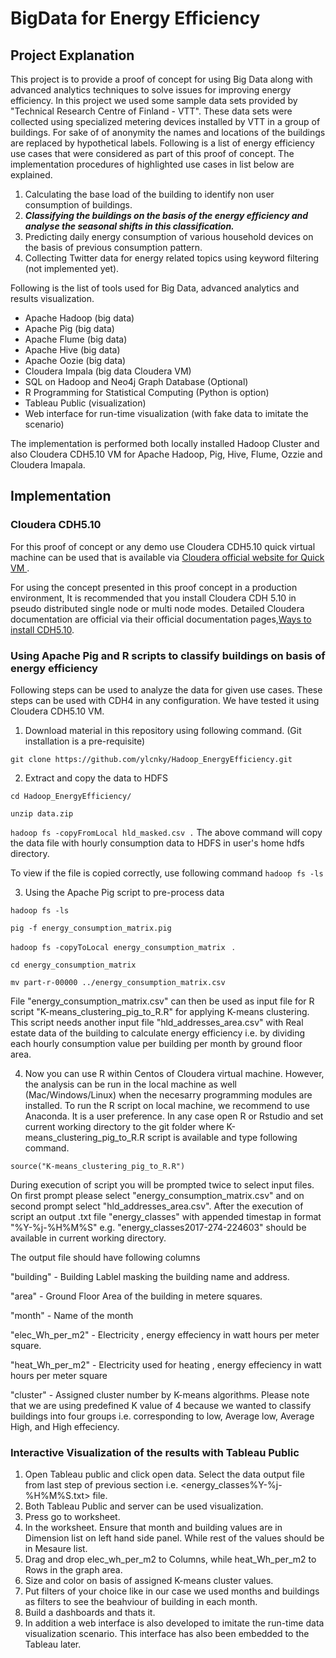 # BigData for Energy Efficiency

## Project Explanation

This project is to provide a proof of concept for using Big Data along with advanced analytics techniques to solve issues for improving energy efficiency. In this project we used some sample data sets provided by "Technical Research Centre of Finland - VTT". These data sets were collected using specialized metering devices installed by VTT in a group of buildings. For sake of of anonymity the names and locations of the buildings are replaced by hypothetical labels. Following is a list of energy efficiency use cases that were considered as part of this proof of concept. The implementation procedures of highlighted use cases in list below are explained.

1. Calculating the base load of the building to identify non user consumption of buildings.
2. **_Classifying the buildings on the basis of the energy efficiency and analyse the seasonal shifts in this classification._**
3. Predicting daily energy consumption of various household devices on the basis of previous consumption pattern.
4. Collecting Twitter data for energy related topics using keyword filtering (not implemented yet).
</font>
Following is the list of tools used for Big Data, advanced analytics and results visualization.

* Apache Hadoop (big data)
* Apache Pig (big data)
* Apache Flume (big data)
* Apache Hive (big data)
* Apache Oozie (big data)
* Cloudera Impala (big data Cloudera VM)
* SQL on Hadoop and Neo4j Graph Database (Optional)
* R Programming for Statistical Computing (Python is option)
* Tableau Public (visualization)
* Web interface for run-time visualization (with fake data to imitate the scenario)

The implementation is performed both locally installed Hadoop Cluster and also Cloudera CDH5.10 VM for Apache Hadoop, Pig, Hive, Flume, Ozzie and Cloudera Imapala.

## Implementation
### Cloudera CDH5.10
For this proof of concept or any demo use Cloudera CDH5.10 quick virtual machine can be used that is available via [Cloudera official website for Quick VM ](https://www.cloudera.com/downloads/quickstart_vms/5-10.html).

For using the concept presented in this proof concept in a production environment, It is recommended that you install Cloudera CDH 5.10 in pseudo distributed single node or multi node modes. Detailed Cloudera documentation are official via their official documentation pages,[Ways to install CDH5.10](http://www.cloudera.com/content/cloudera-content/cloudera-docs/CDH4/4.2.0/CDH4-Installation-Guide/cdh4ig_topic_4_2.html).


### Using Apache Pig and R scripts to classify buildings on basis of energy efficiency

Following steps can be used to analyze the data for given use cases. These steps can be used with CDH4 in any configuration. We have tested it using Cloudera CDH5.10 VM.

1. Download material in this repository using following command. (Git installation is a pre-requisite)

`git clone https://github.com/ylcnky/Hadoop_EnergyEfficiency.git`

2. Extract and copy the data to HDFS

`cd Hadoop_EnergyEfficiency/`

`unzip data.zip`

`hadoop fs -copyFromLocal hld_masked.csv .`
The above command will copy the data file with hourly consumption data to HDFS in user's home hdfs directory.

To view if the file is copied correctly, use following command
`hadoop fs -ls`

3. Using the Apache Pig script to pre-process data

  `hadoop fs -ls`

  `pig -f energy_consumption_matrix.pig`

  `hadoop fs -copyToLocal energy_consumption_matrix ` .

  `cd energy_consumption_matrix`

  `mv part-r-00000 ../energy_consumption_matrix.csv`

  File "energy_consumption_matrix.csv" can then be used as input file for R script "K-means_clustering_pig_to_R.R" for applying K-means clustering. This script needs another input file "hld_addresses_area.csv" with Real estate data of the building to calculate energy efficiency i.e. by dividing each hourly consumption value per building per month by ground floor area.

4. Now you can use R within Centos of Cloudera virtual machine. However, the analysis can be run in the local machine as well (Mac/Windows/Linux) when the necesarry programming modules are installed. To run the R script on local machine, we recommend to use Anaconda. It is a user preference. In any case open R or Rstudio and set current working directory to the git folder where K-means_clustering_pig_to_R.R script is available and type following command.

 `source("K-means_clustering_pig_to_R.R")`

During execution of script you will be prompted twice to select input files. On first prompt please select "energy_consumption_matrix.csv" and on second prompt select "hld_addresses_area.csv". After the execution of script an output .txt file "energy_classes" with appended timestap in format "%Y-%j-%H%M%S" e.g. "energy_classes2017-274-224603" should be available in current working directory.

The output file should have following columns

"building" - Building Lablel masking the building name and address.

"area" - Ground Floor Area of the building in metere squares.

"month"  - Name of the month

"elec_Wh_per_m2" - Electricity , energy effeciency in watt hours per meter square.

"heat_Wh_per_m2" - Electricity used for heating , energy effeciency in watt hours per meter square

"cluster"  - Assigned cluster number by K-means algorithms. Please note that we are using predefined K value of 4 because we wanted to classify buildings into four groups i.e. corresponding to low, Average low, Average High, and High effeciency.

### Interactive Visualization of the results with Tableau Public

1. Open Tableau public and click open data. Select the data output file from last step of previous section i.e. <energy_classes%Y-%j-%H%M%S.txt> file.
2. Both Tableau Public and server can be used visualization.
3. Press go to worksheet.
4. In the worksheet. Ensure that month and building values are in Dimension list on left hand side panel. While rest of the values should be in Mesaure list.
5. Drag and drop elec_wh_per_m2 to Columns, while heat_Wh_per_m2 to Rows in the graph area.
6. Size and color on basis of assigned K-means cluster values.
7. Put filters of your choice like in our case we used months and buildings as filters to see the beahviour of building in each month.
8. Build a dashboards and thats it.
9. In addition a web interface is also developed to imitate the run-time data visualization scenario. This interface has also been embedded to the Tableau later.
